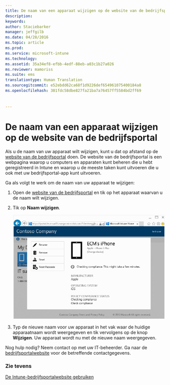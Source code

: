 ```yaml
---
title: De naam van een apparaat wijzigen op de website van de bedrijfsportal | Microsoft Intune
description: 
keywords: 
author: Staciebarker
manager: jeffgilb
ms.date: 04/28/2016
ms.topic: article
ms.prod: 
ms.service: microsoft-intune
ms.technology: 
ms.assetid: 35a34ef8-efbb-4edf-88eb-a03c1b27a026
ms.reviewer: mamoriss
ms.suite: ems
translationtype: Human Translation
ms.sourcegitcommit: e52ebdd62ca68f1d9226def654961075400184a8
ms.openlocfilehash: 301fdc58dbe827fa21ba7a76457ff5584bd2ff69


---
```



# De naam van een apparaat wijzigen op de website van de bedrijfsportal

Als u de naam van uw apparaat wilt wijzigen, kunt u dat op afstand op de [website van de bedrijfsportal](http://portal.manage.microsoft.com) doen. De website van de bedrijfsportal is een webpagina waarop u computers en apparaten kunt beheren die u hebt geregistreerd in Intune en waarop u de meeste taken kunt uitvoeren die u ook met uw bedrijfsportal-app kunt uitvoeren.

Ga als volgt te werk om de naam van uw apparaat te wijzigen:

1.  Open de [website van de bedrijfsportal](http://portal.manage.microsoft.com) en tik op het apparaat waarvan u de naam wilt wijzigen.

2.  Tik op **Naam wijzigen**.

    ![naam-van-apparaat-wijzigen](./media/iwp-1-tap-reset-passcode.png)

3.  Typ de nieuwe naam voor uw apparaat in het vak waar de huidige apparaatnaam wordt weergegeven en tik vervolgens op de knop **Wijzigen**. Uw apparaat wordt nu met de nieuwe naam weergegeven.

Nog hulp nodig? Neem contact op met uw IT-beheerder. Ga naar de [bedrijfsportalwebsite](http://portal.manage.microsoft.com) voor de betreffende contactgegevens.

### Zie tevens
[De Intune-bedrijfsportalwebsite gebruiken](using-the-intune-company-portal-website.md)


<!--HONumber=Jun16_HO4-->


